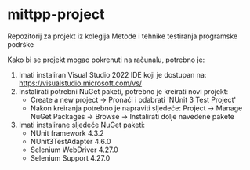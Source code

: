 # mittpp-project
Repozitorij za projekt iz kolegija Metode i tehnike testiranja programske podrške

Kako bi se projekt mogao pokrenuti na računalu, potrebno je:
1. Imati instaliran Visual Studio 2022 IDE koji je dostupan na: https://visualstudio.microsoft.com/vs/
2. Instalirati potrebni NuGet paketi, potrebno je kreirati novi projekt:
   * Create a new project -> Pronaći i odabrati 'NUnit 3 Test Project'
   * Nakon kreiranja potrebno je napraviti sljedeće: Project -> Manage NuGet Packages -> Browse -> Instalirati dolje navedene pakete
4. Imati instalirane sljedeće NuGet paketi:
   * NUnit framework 4.3.2
   * NUnit3TestAdapter 4.6.0
   * Selenium WebDriver 4.27.0
   * Selenium Support 4.27.0
